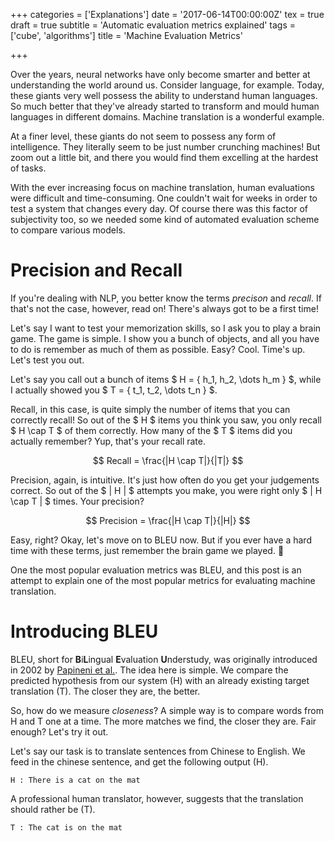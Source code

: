 +++
categories = ['Explanations']
date = '2017-06-14T00:00:00Z'
tex = true
draft = true
subtitle = 'Automatic evaluation metrics explained'
tags = ['cube', 'algorithms']
title = 'Machine Evaluation Metrics'

+++

Over the years, neural networks have only become smarter and better at understanding the world around us. Consider language, for example. Today, these giants very well possess the ability to understand human languages. So much better that they've already started to transform and mould human languages in different domains. Machine translation is a wonderful example.

At a finer level, these giants do not seem to possess any form of intelligence. They literally seem to be just number crunching machines! But zoom out a little bit, and there you would find them excelling at the hardest of tasks.

With the ever increasing focus on machine translation, human evaluations were difficult and time-consuming. One couldn't wait for weeks in order to test a system that changes every day. Of course there was this factor of subjectivity too, so we needed some kind of automated evaluation scheme to compare various models.

# Precision and Recall

If you're dealing with NLP, you better know the terms _precison_ and _recall_. If that's not the case, however, read on! There's always got to be a first time!

Let's say I want to test your memorization skills, so I ask you to play a brain game. The game is simple. I show you a bunch of objects, and all you have to do is remember as much of them as possible.
Easy? Cool. Time's up. Let's test you out.

Let's say you call out a bunch of items $ H = \{ h_1, h_2, \dots h_m \} $, while I actually showed you $ T = \{ t_1, t_2, \dots t_n \} $.

Recall, in this case, is quite simply the number of items that you can correctly recall! So out of the $ H $ items you think you saw, you only recall $ H \cap T $ of them correctly. How many of the $ T $ items did you actually remember? Yup, that's your recall rate.

$$ Recall = \frac{|H \cap T|}{|T|} $$

Precision, again, is intuitive. It's just how often do you get your judgements correct. So out of the 
$ | H | $ attempts you make, you were right only $ | H \cap T | $ times. Your precision?

$$ Precision = \frac{|H \cap T|}{|H|} $$

Easy, right? Okay, let's move on to BLEU now. But if you ever have a hard time with these terms, just remember the brain game we played. 🙂

One the most popular evaluation metrics was BLEU, and this post is an attempt to explain one of the most popular metrics for evaluating machine translation.

# Introducing BLEU

BLEU, short for **B**i**L**ingual **E**valuation **U**nderstudy, was originally introduced in 2002 by [Papineni et al.](http://www.aclweb.org/anthology/P02-1040.pdf). The idea here is simple. We compare the predicted hypothesis from our system (H) with an already existing target translation (T). The closer they are, the better.

So, how do we measure _closeness_? A simple way is to compare words from H and T one at a time. The more matches we find, the closer they are. Fair enough? Let's try it out.

Let's say our task is to translate sentences from Chinese to English. We feed in the chinese sentence, and get the following output (H).

```
H : There is a cat on the mat
```

A professional human translator, however, suggests that the translation should rather be (T).

```
T : The cat is on the mat
```